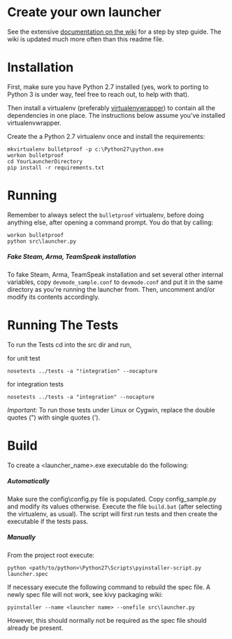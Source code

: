 # Create your own launcher

See the extensive [documentation on the wiki](https://github.com/overfl0/Bulletproof-Arma-Launcher/wiki/Launcher-management) for a step by step guide.
The wiki is updated much more often than this readme file.

# Installation

First, make sure you have Python 2.7 installed (yes, work to porting to Python
3 is under way, feel free to reach out, to help with that).

Then install a virtualenv (preferably [virtualenvwrapper](https://pypi.org/project/virtualenvwrapper-win/))
to contain all the dependencies in one place. The instructions below assume
you've installed virtualenvwrapper.

Create the a Python 2.7 virtualenv once and install the requirements:
```
mkvirtualenv bulletproof -p c:\Python27\python.exe
workon bulletproof
cd YourLauncherDirectory
pip install -r requirements.txt
```

# Running

Remember to always select the `bulletproof` virtualenv, before doing anything
else, after opening a command prompt. You do that by calling:
```
workon bulletproof
python src\launcher.py
```

##### Fake Steam, Arma, TeamSpeak installation
To fake Steam, Arma, TeamSpeak installation and set several other internal variables, copy ```devmode_sample.conf``` to ```devmode.conf``` and put it in the same directory as you're running the launcher from. Then, uncomment and/or modify its contents accordingly.

# Running The Tests

To run the Tests cd into the src dir and run,

for unit test

`nosetests ../tests -a "!integration" --nocapture`

for integration tests

`nosetests ../tests -a "integration" --nocapture`

*Important:* To run those tests under Linux or Cygwin, replace the double
quotes (") with single quotes (').

# Build

To create a <launcher_name>.exe executable do the following:

##### Automatically
Make sure the config\config.py file is populated. Copy config_sample.py and modify its values otherwise.
Execute the file ```build.bat``` (after selecting the virtualenv, as usual).
The script will first run tests and then create the executable if the tests pass.

##### Manually
From the project root
execute:

`python <path/to/python>\Python27\Scripts\pyinstaller-script.py launcher.spec`

If necessary execute the following command to
rebuild the spec file. A newly spec file will not work, see kivy packaging wiki:

`pyinstaller --name <launcher name> --onefile src\launcher.py`

However, this should normally not be required as the spec file should already be present.
